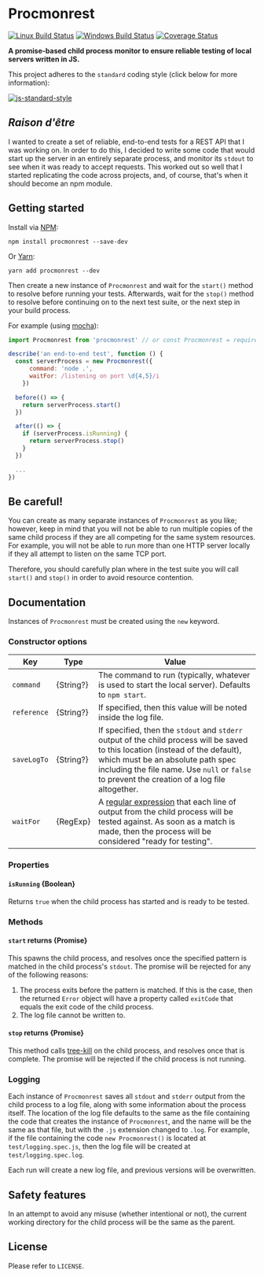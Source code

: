 # Procmonrest

[![Linux Build Status](https://img.shields.io/travis/com/DPassarelli/procmonrest/master?label=Linux%20build&logo=travis)](https://travis-ci.com/DPassarelli/procmonrest)
[![Windows Build Status](https://img.shields.io/appveyor/build/DPassarelli/procmonrest/master?label=Windows%20build&logo=appveyor)](https://ci.appveyor.com/project/DPassarelli/procmonrest?branch=master)
[![Coverage Status](https://img.shields.io/coveralls/github/DPassarelli/procmonrest/master?logo=coveralls)](https://coveralls.io/github/DPassarelli/procmonrest?branch=master)

**A promise-based child process monitor to ensure reliable testing of local servers written in JS.**

This project adheres to the `standard` coding style (click below for more information):

[![js-standard-style](https://cdn.rawgit.com/feross/standard/master/badge.svg)](https://github.com/feross/standard#javascript-standard-style)

## _Raison d'être_

I wanted to create a set of reliable, end-to-end tests for a REST API that I was working on. In order to do this, I decided to write some code that would start up the server in an entirely separate process, and monitor its `stdout` to see when it was ready to accept requests. This worked out so well that I started replicating the code across projects, and, of course, that's when it should become an npm module.

## Getting started

Install via [NPM](https://docs.npmjs.com/downloading-and-installing-packages-locally):

    npm install procmonrest --save-dev

Or [Yarn](https://yarnpkg.com/getting-started/usage#adding-a-dependency):

    yarn add procmonrest --dev

Then create a new instance of `Procmonrest` and wait for the `start()` method to resolve before running your tests. Afterwards, wait for the `stop()` method to resolve before continuing on to the next test suite, or the next step in your build process.

For example (using [mocha](https://mochajs.org)):

```js
import Procmonrest from 'procmonrest' // or const Procmonrest = require('procmonrest')

describe('an end-to-end test', function () {
  const serverProcess = new Procmonrest({
      command: 'node .',
      waitFor: /listening on port \d{4,5}/i
    })

  before(() => {
    return serverProcess.start()
  })

  after(() => {
    if (serverProcess.isRunning) {
      return serverProcess.stop()
    }
  })

  ...
})
```

## Be careful!

You can create as many separate instances of `Procmonrest` as you like; however, keep in mind that you will not be able to run multiple copies of the same child process if they are all competing for the same system resources. For example, you will not be able to run more than one HTTP server locally if they all attempt to listen on the same TCP port. 

Therefore, you should carefully plan where in the test suite you will call `start()` and `stop()` in order to avoid resource contention.

## Documentation

Instances of `Procmonrest` must be created using the `new` keyword. 

### Constructor options

| Key | Type | Value |
|-----|------|-------|
| `command` | {String?} | The command to run (typically, whatever is used to start the local server). Defaults to `npm start`. |
| `reference` | {String?} | If specified, then this value will be noted inside the log file. |
| `saveLogTo` | {String?} | If specified, then the `stdout` and `stderr` output of the child process will be saved to this location (instead of the default), which must be an absolute path spec including the file name. Use `null` or `false` to prevent the creation of a log file altogether. |
| `waitFor` | {RegExp} | A [regular expression](https://developer.mozilla.org/en-US/docs/Web/JavaScript/Guide/Regular_Expressions) that each line of output from the child process will be tested against. As soon as a match is made, then the process will be considered "ready for testing". | 

### Properties

#### `isRunning` {Boolean}

Returns `true` when the child process has started and is ready to be tested.

### Methods

#### `start` returns {Promise}

This spawns the child process, and resolves once the specified pattern is matched in the child process's `stdout`. The promise will be rejected for any of the following reasons:

1. The process exits before the pattern is matched. If this is the case, then the returned `Error` object will have a property called `exitCode` that equals the exit code of the child process.
2. The log file cannot be written to.

#### `stop` returns {Promise}

This method calls [tree-kill](https://www.npmjs.com/package/tree-kill) on the child process, and resolves once that is complete. The promise will be rejected if the child process is not running.

### Logging

Each instance of `Procmonrest` saves all `stdout` and `stderr` output from the child process to a log file, along with some information about the process itself. The location of the log file defaults to the same as the file containing the code that creates the instance of `Procmonrest`, and the name will be the same as that file, but with the `.js` extension changed to `.log`. For example, if the file containing the code `new Procmonrest()` is located at `test/logging.spec.js`, then the log file will be created at `test/logging.spec.log`.

Each run will create a new log file, and previous versions will be overwritten.

## Safety features

In an attempt to avoid any misuse (whether intentional or not), the current working directory for the child process will be the same as the parent.

## License

Please refer to `LICENSE`.
